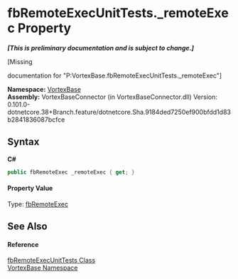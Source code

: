 # fbRemoteExecUnitTests._remoteExec Property 
 _**\[This is preliminary documentation and is subject to change.\]**_

\[Missing <summary> documentation for "P:VortexBase.fbRemoteExecUnitTests._remoteExec"\]

**Namespace:**&nbsp;<a href="N_VortexBase.md">VortexBase</a><br />**Assembly:**&nbsp;VortexBaseConnector (in VortexBaseConnector.dll) Version: 0.101.0-dotnetcore.38+Branch.feature/dotnetcore.Sha.9184ded7250ef900bfdd1d83b2841836087bcfce

## Syntax

**C#**<br />
``` C#
public fbRemoteExec _remoteExec { get; }
```


#### Property Value
Type: <a href="T_VortexBase_fbRemoteExec.md">fbRemoteExec</a>

## See Also


#### Reference
<a href="T_VortexBase_fbRemoteExecUnitTests.md">fbRemoteExecUnitTests Class</a><br /><a href="N_VortexBase.md">VortexBase Namespace</a><br />